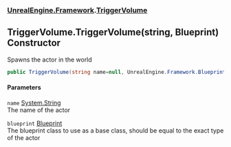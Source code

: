 ### [UnrealEngine.Framework](UnrealEngine_Framework.md 'UnrealEngine.Framework').[TriggerVolume](TriggerVolume.md 'UnrealEngine.Framework.TriggerVolume')
## TriggerVolume.TriggerVolume(string, Blueprint) Constructor
Spawns the actor in the world  
```csharp
public TriggerVolume(string name=null, UnrealEngine.Framework.Blueprint blueprint=null);
```
#### Parameters
<a name='UnrealEngine_Framework_TriggerVolume_TriggerVolume(string_UnrealEngine_Framework_Blueprint)_name'></a>
`name` [System.String](https://docs.microsoft.com/en-us/dotnet/api/System.String 'System.String')  
The name of the actor
  
<a name='UnrealEngine_Framework_TriggerVolume_TriggerVolume(string_UnrealEngine_Framework_Blueprint)_blueprint'></a>
`blueprint` [Blueprint](Blueprint.md 'UnrealEngine.Framework.Blueprint')  
The blueprint class to use as a base class, should be equal to the exact type of the actor
  
